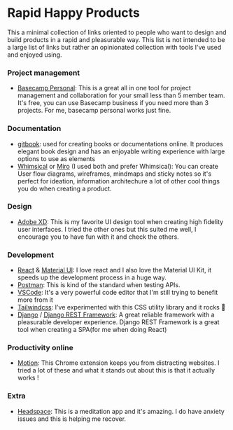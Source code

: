 # Rapid Happy Products

This a minimal collection of links oriented to people who want to design and build products in a rapid and pleasurable way.
This list is not intended to be a large list of links but rather an opinionated collection with tools I've used and enjoyed using. 

### Project management
- [Basecamp Personal](https://basecamp.com/personal): This is a great all in one tool for project management and collaboration for your small less than 5 member team. It's free, you can use Basecamp business if you need more than 3 projects. For me, basecamp personal works just fine.

### Documentation 
- [gitbook](http://gitbook.com/): used for creating books or documentations online. It produces elegant book design and has an enjoyable writing experience with large options to use as elements
- [Whimsical](https://whimsical.com/) or [Miro](https://miro.com/) (I used both and prefer Whimsical): You can create User flow diagrams, wireframes, mindmaps and sticky notes so it's perfect for ideation, information architechure a lot of other cool things you do when creating a product.

### Design
- [Adobe XD](https://www.adobe.com/products/xd.html): This is my favorite UI design tool when creating high fidelity user interfaces. I tried the other ones but this suited me well, I encourage you to have fun with it and check the others.

### Development
- [React](https://reactjs.org) & [Material UI](https://material-ui.com): I love react and I also love the Material UI Kit, it speeds up the development process in a huge way.
- [Postman](https://www.postman.com/): This is kind of the standard when testing APIs.
- [VSCode](https://code.visualstudio.com/): It's a very powerful code editor that I'm still trying to benefit more from it
- [Tailwindcss](https://tailwindcss.com/): I've experimented with this CSS utility library and it rocks 🤘
- [Django](https://www.djangoproject.com/) / [Django REST Framework](https://www.django-rest-framework.org/): A great reliable framework with a pleasurable developer experience. Django REST Framework is a great tool when creating a SPA(for me when doing React)

### Productivity online
- [Motion](https://www.inmotion.app/): This Chrome extension keeps you from distracting websites. I tried a lot of these and what it stands out about this is that it actually works !

### Extra
- [Headspace](https://www.headspace.com/): This is a meditation app and it's amazing. I do have anxiety issues and this is helping me recover.










